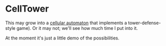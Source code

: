 # CellTower
This may grow into a [cellular
automaton](https://en.wikipedia.org/wiki/Cellular_automaton) that implements a
tower-defense-style game).  Or it may not; we'll see how much time I put into
it.

At the moment it's just a little demo of the possibilities.
